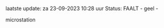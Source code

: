 laatste update: 
za 23-09-2023 10:28   uur 
Status: FAALT - geel - 
<div class="service Y">microstation</div>
